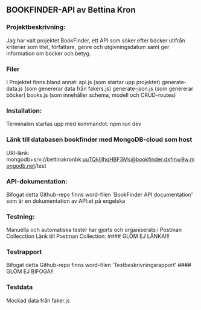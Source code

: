 ## BOOKFINDER-API av Bettina Kron

### Projektbeskrivning: 
Jag har valt projektet BookFinder, ett API som söker efter böcker utifrån kriterier som titel, författare, genre och utgivningsdatum 
samt ger information om böcker och betyg.

### Filer
I Projektet finns bland annat: 
api.js (som startar upp projektet)
generate-data.js (som genererar data från fakers.js)
generate-json.js (som genererar böcker)
books.js (som innehåller schema, modell och CRUD-routes)

### Installation: 
Terminalen startas upp med kommandot: npm run dev

### Länk till databasen bookfinder med MongoDB-cloud som host
URI-länk: mongodb+srv://bettinakronbk:uuTQkIjIhqHBF3Ms@bookfinder.dxfmw9w.mongodb.net/test

### API-dokumentation:
Bifogat detta Github-repo finns word-filen 'BookFinder API documentation' som är en dokumentation av API:et på engelska

### Testning:
Manuella och automatiska tester har gjorts och organiserats i Postman Collecction
Länk till Postman Collection: #### GLÖM EJ LÄNKA!!!


### Testrapport
Bifogat detta Github-repo finns word-filen 'Testbeskrivningsrapport' #### GLÖM EJ BIFOGA!!


### Testdata
Mockad data från faker.js

